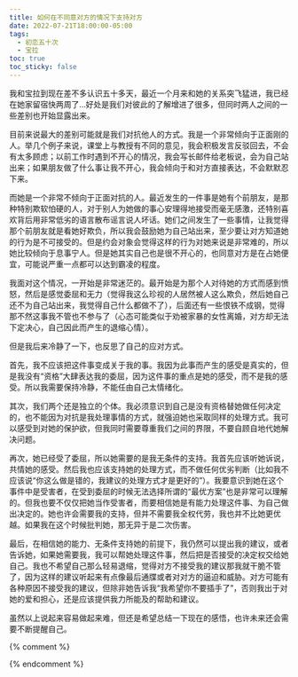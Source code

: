 ```yaml
---
title: 如何在不同意对方的情况下支持对方
date: 2022-07-21T18:00:00-05:00
tags:
  - 初恋五十次
  - 宝拉
toc: true
toc_sticky: false
---
```


我和宝拉到现在差不多认识五十多天，最近一个月来和她的关系突飞猛进，我已经在她家留宿快两周了…好处是我们对彼此的了解增进了很多，但同时两人之间的一些差别也开始显露出来。
<!--more-->

目前来说最大的差别可能就是我们对抗他人的方式。我是一个非常倾向于正面刚的人。举几个例子来说，课堂上与教授有不同的意见，我会积极发言反驳回去，不会有太多顾虑；以前工作时遇到不开心的情况，我会写长邮件给老板说，会为自己站出来；如果朋友做了什么事让我不开心，我会倾向于和对方直接表达，不会默默忍下来。

而她是一个非常不倾向于正面对抗的人。最近发生的一件事是她有个前朋友，是那种特别欺软怕硬的人，对于别人为她做的事心安理得地接受而毫无感激，还特别喜欢背后用非常低劣的语言散布谣言说人坏话。她们之间发生了一些事情，让我觉得那个前朋友就是看她好欺负，所以我会鼓励她为自己站出来，至少要让对方知道她的行为是不可接受的。但是约会对象会觉得这样的行为对她来说是非常难的，所以她比较倾向于息事宁人。但是她其实自己也是很不开心的，也同意对方是在占她便宜，可能说严重一点都可以达到霸凌的程度。

我面对这个情况，一开始是非常迷茫的。最开始是为那个人对待她的方式而感到愤怒，然后是感觉委屈和无力（觉得我这么珍视的人居然被人这么欺负，然后她自己还不为自己站出来，我觉得自己什么都做不了），后面还有一些恨铁不成钢，觉得那不然这事我不管也不参与了（心态可能类似于劝被家暴的女性离婚，对方却无法下定决心，自己因此而产生的退缩心情）。

但是我后来冷静了一下，也反思了自己的应对方式。

首先，我不应该把这件事变成关于我的事。我因为此事而产生的感受是真实的，但是我没有“资格”大肆表达我的委屈，因为这件事的重点是她的感受，而不是我的感受。所以我需要保持冷静，不能任由自己太情绪化。

其次，我们两个还是独立的个体。我必须意识到自己是没有资格替她做任何决定的，也不能因为对抗是我处理事情的方式，就强迫她也采取同样的处理方式。我可以感受到对她的保护欲，但我同时需要尊重我们之间的界限，不要自顾自地代她解决问题。

再次，她已经受了委屈，所以她需要的是我无条件的支持。我首先应该听她诉说，共情她的感受。然后我也应该支持她的处理方式，而不做任何优劣判断（比如我不应该说“你这么做是错的，我建议的处理方式才是更好的”）。我要意识到她在这个事件中是受害者，在受到委屈的时候无法选择所谓的“最优方案”也是非常可以理解的。但我也要不仅仅把她当作受害者，而要相信她是有能力处理这件事、为自己做出决定的。她也许会需要我的支持，但并不需要我全权代劳，我也并不比她更优越。如果我在这个时候批判她，那无异于是二次伤害。

最后，在相信她的能力、无条件支持她的前提下，我仍然可以提出我的建议，或者告诉她，如果她需要我，我可以帮她处理这件事，然后把是否接受的决定权交给她自己。我也不希望自己那么轻易退缩，觉得对方不接受我的建议那我就干脆不管了，因为这样的建议听起来有点像最后通牒或者对对方的逼迫和威胁。对方可能有各种原因不接受我的建议，但除非她告诉我“我希望你不要插手了”，否则我出于对她的爱和担心，还是应该提供我力所能及的帮助和建议。

虽然以上说起来容易做起来难，但还是希望总结一下现在的感悟，也许未来还会需要不断提醒自己。

{% comment %}

{% endcomment %}
